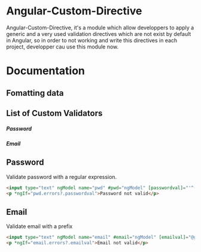 # Angular-Custom-Directive

Angular-Custom-Directive, it's a module which allow developpers to apply a generic and a very used validation directives which are not exist by default in Angular, so in order to not working and write this directives in each project, developper cau use this module now.

# Documentation 

## Fomatting data

## List of Custom Validators 

##### Password 
##### Email 

## Password
Validate password with a regular expression.

```html
<input type="text" ngModel name="pwd" #pwd="ngModel" [passwordval]="'^(?=.*[a-z])(?=.*[A-Z])(?=.*[0-9])(?=.*[!@#\$%\^&\*])(?=.{8,})'"/>
<p *ngIf="pwd.errors?.passwordval">Password not valid</p>

```
## Email
Validate email with a prefix 

```html
<input type="text" ngModel name="email" #email="ngModel" [emailval]="@gmail.com"/>
<p *ngIf="email.errors?.emailval">Email not valid</p>
```
